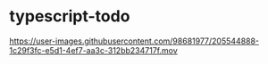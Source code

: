 # typescript-todo


https://user-images.githubusercontent.com/98681977/205544888-1c29f3fc-e5d1-4ef7-aa3c-312bb234717f.mov

